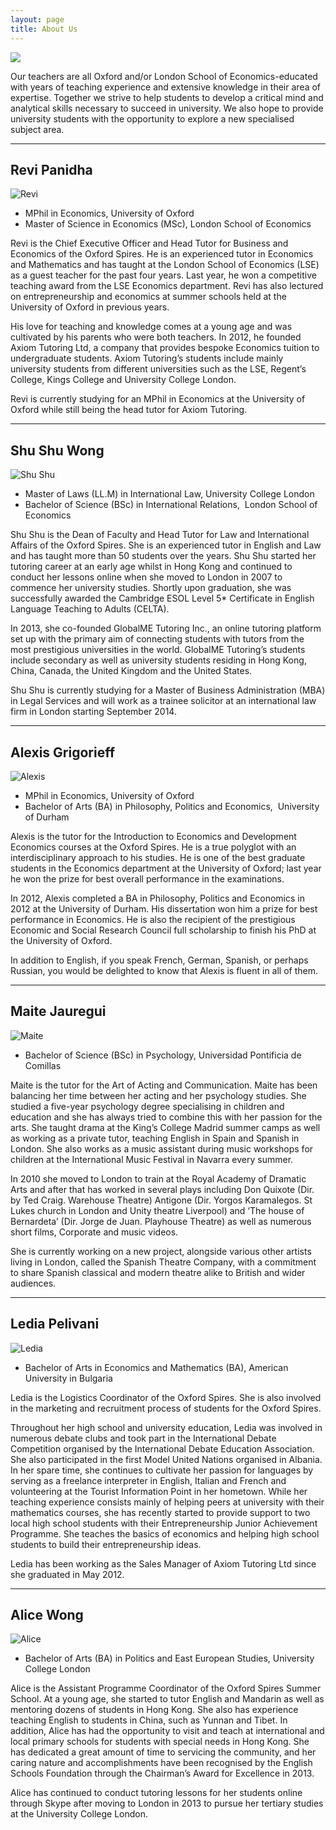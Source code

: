```yaml
---
layout: page
title: About Us
---
```


![](https://dl.dropboxusercontent.com/u/516841/GlobalME/sp4.jpg)

Our teachers are all Oxford and/or London School of Economics-educated with years of teaching experience and extensive knowledge in their area of expertise. Together we strive to help students to develop a critical mind and analytical skills necessary to succeed in university. We also hope to provide university students with the opportunity to explore a new specialised subject area. 

---
## Revi Panidha

![Revi](https://dl.dropboxusercontent.com/u/516841/GlobalME/revi.jpg)

- MPhil in Economics, University of Oxford
- Master of Science in Economics (MSc), London School of Economics  

Revi is the Chief Executive Officer and Head Tutor for Business and Economics of the Oxford Spires. He is an experienced tutor in Economics and Mathematics and has taught at the London School of Economics (LSE) as a guest teacher for the past four years. Last year, he won a competitive teaching award from the LSE Economics department. Revi has also lectured on entrepreneurship and economics at summer schools held at the University of Oxford in previous years.

His love for teaching and knowledge comes at a young age and was cultivated by his parents who were both teachers. In 2012, he founded Axiom Tutoring Ltd, a company that provides bespoke Economics tuition to undergraduate students. Axiom Tutoring’s students include mainly university students from different universities such as the LSE, Regent’s College, Kings College and University College London.

Revi is currently studying for an MPhil in Economics at the University of Oxford while still being the head tutor for Axiom Tutoring.

---
## Shu Shu Wong

![Shu Shu](https://dl.dropboxusercontent.com/u/516841/GlobalME/shu.jpg)

- Master of Laws (LL.M) in International Law, University College London   
- Bachelor of Science (BSc) in International Relations,  London School of Economics

Shu Shu is the Dean of Faculty and Head Tutor for Law and International Affairs of the Oxford Spires. She is an experienced tutor in English and Law and has taught more than 50 students over the years. Shu Shu started her tutoring career at an early age whilst in Hong Kong and continued to conduct her lessons online when she moved to London in 2007 to commence her university studies. Shortly upon graduation, she was successfully awarded the Cambridge ESOL Level 5* Certificate in English Language Teaching to Adults (CELTA).

In 2013, she co-founded GlobalME Tutoring Inc., an online tutoring platform set up with the primary aim of connecting students with tutors from the most prestigious universities in the world. GlobalME Tutoring’s students include secondary as well as university students residing in Hong Kong, China, Canada, the United Kingdom and the United States.

Shu Shu is currently studying for a Master of Business Administration (MBA) in Legal Services and will work as a trainee solicitor at an international law firm in London starting September 2014.

---
## Alexis Grigorieff

![Alexis](https://dl.dropboxusercontent.com/u/516841/GlobalME/alexis.jpg)

- MPhil in Economics, University of Oxford
- Bachelor of Arts (BA) in Philosophy, Politics and Economics,  University of Durham

Alexis is the tutor for the Introduction to Economics and Development Economics courses at the Oxford Spires. He is a true polyglot with an interdisciplinary approach to his studies. He is one of the best graduate students in the Economics department at the University of Oxford; last year he won the prize for best overall performance in the examinations.

In 2012, Alexis completed a BA in Philosophy, Politics and Economics in 2012 at the University of Durham. His dissertation won him a prize for best performance in Economics. He is also the recipient of the prestigious Economic and Social Research Council full scholarship to finish his PhD at the University of Oxford.

In addition to English, if you speak French, German, Spanish, or perhaps Russian, you would be delighted to know that Alexis is fluent in all of them.

---
## Maite Jauregui

![Maite](https://dl.dropboxusercontent.com/u/516841/GlobalME/maite.jpg)

- Bachelor of Science (BSc) in Psychology, Universidad Pontificia de Comillas

Maite is the tutor for the Art of Acting and Communication.  Maite has been balancing her time between her acting and her psychology studies. She studied a five-year psychology degree specialising in children and education and she has always tried to combine this with her passion for the arts. She taught drama at the King’s College Madrid summer camps as well as working as a private tutor, teaching English in Spain and Spanish in London. She also works as a music assistant during music workshops for children at the International Music Festival in Navarra every summer.

In 2010 she moved to London to train at the Royal Academy of Dramatic Arts and after that has worked in several plays including Don Quixote (Dir. by Ted Craig. Warehouse Theatre) Antigone (Dir. Yorgos Karamalegos. St Lukes church in London and Unity theatre Liverpool) and ‘The house of Bernardeta’ (Dir. Jorge de Juan. Playhouse Theatre) as well as numerous short films, Corporate and music videos.

She is currently working on a new project, alongside various other artists living in London, called the Spanish Theatre Company, with a commitment to share Spanish classical and modern theatre alike to British and wider audiences.

---
## Ledia Pelivani

![Ledia](https://dl.dropboxusercontent.com/u/516841/GlobalME/ledia.jpg)

- Bachelor of Arts in Economics and Mathematics (BA), American University in Bulgaria

Ledia is the Logistics Coordinator of the Oxford Spires. She is also involved in the marketing and recruitment process of students for the Oxford Spires.

Throughout her high school and university education, Ledia was involved in numerous debate clubs and took part in the International Debate Competition organised by the International Debate Education Association. She also participated in the first Model United Nations organised in Albania. In her spare time, she continues to cultivate her passion for languages by serving as a freelance interpreter in English, Italian and French and volunteering at the Tourist Information Point in her hometown. While her teaching experience consists mainly of helping peers at university with their mathematics courses, she has recently started to provide support to two local high school students with their Entrepreneurship Junior Achievement Programme. She teaches the basics of economics and helping high school students to build their entrepreneurship ideas.

Ledia has been working as the Sales Manager of Axiom Tutoring Ltd since she graduated in May 2012.

---
## Alice Wong

![Alice](https://dl.dropboxusercontent.com/u/516841/GlobalME/alice2.jpg)

- Bachelor of Arts (BA) in Politics and East European Studies, University College London

Alice is the Assistant Programme Coordinator of the Oxford Spires Summer School. At a young age, she started to tutor English and Mandarin as well as mentoring dozens of students in Hong Kong. She also has experience teaching English to students in China, such as Yunnan and Tibet. In addition, Alice has had the opportunity to visit and teach at international and local primary schools for students with special needs in Hong Kong. She has dedicated a great amount of time to servicing the community, and her caring nature and accomplishments have been recognised by the English Schools Foundation through the Chairman’s Award for Excellence in 2013. 

Alice has continued to conduct tutoring lessons for her students online through Skype after moving to London in 2013 to pursue her tertiary studies at the University College London.
